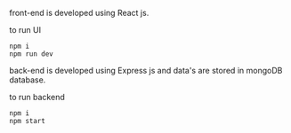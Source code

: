 front-end is developed using React js.

to run UI 

```shell
npm i
npm run dev
```

back-end is developed using Express js and data's are stored in mongoDB database.

to run backend 
```shell
npm i
npm start
```
